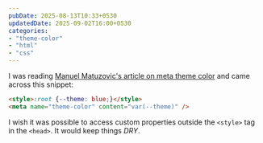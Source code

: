 ```yaml
---
pubDate: 2025-08-13T10:33+0530
updatedDate: 2025-09-02T16:00+0530
categories:
- "theme-color"
- "html"
- "css"
---
```


I was reading [Manuel Matuzovic's article on meta theme
color](https://css-tricks.com/meta-theme-color-and-trickery/#aa-custom-properties)
and came across this snippet:

```html 'content="var(--theme)"'
<style>:root {--theme: blue;}</style>
<meta name="theme-color" content="var(--theme)" />
```

I wish it was possible to access custom properties outside the `<style>` tag in the `<head>`. It would keep things <i>DRY</i>.
